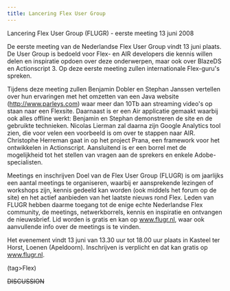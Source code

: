 ```yaml
---
title: Lancering Flex User Group
---
```

Lancering Flex User Group (FLUGR) - eerste meeting 13 juni 2008

De eerste meeting van de Nederlandse Flex User Group vindt 13 juni plaats. De User Group is bedoeld voor Flex- en AIR developers die kennis willen delen en inspiratie opdoen over deze onderwerpen, maar ook over BlazeDS en Actionscript 3. Op deze eerste meeting zullen internationale Flex-guru's spreken.

Tijdens deze meeting zullen Benjamin Dobler en Stephan Janssen vertellen over hun ervaringen met het omzetten van een Java website (http://www.parleys.com) waar meer dan 10Tb aan streaming video's op staan naar een Flexsite. Daarnaast is er een Air applicatie gemaakt waarbij ook alles offline werkt: Benjamin en Stephan demonstreren de site en de gebruikte technieken. Nicolas Lierman zal daarna zijn Google Analytics tool zien, die voor velen een voorbeeld is om over te stappen naar AIR. Christophe Herreman gaat in op het project Prana, een framework voor het ontwikkelen in Actionscript. Aansluitend is er een borrel met de mogelijkheid tot het stellen van vragen aan de sprekers en enkele Adobe-specialisten.

Meetings en inschrijven
Doel van de Flex User Group (FLUGR) is om jaarlijks een aantal meetings te organiseren, waarbij er aansprekende lezingen of workshops zijn, kennis gedeeld kan worden (ook middels het forum op de site) en het actief aanbieden van het laatste nieuws rond Flex. Leden van FLUGR hebben daarme toegang tot de enige echte Nederlandse Flex community, de meetings, netwerkborrels, kennis en inspiratie en ontvangen de nieuwsbrief. Lid worden is gratis en kan op www.flugr.nl, waar ook aanvullende info over de meetings is te vinden.

Het evenement vindt 13 juni van 13.30 uur tot 18.00 uur plaats in Kasteel ter Horst, Loenen (Apeldoorn). Inschrijven is verplicht en dat kan gratis op www.flugr.nl.

(tag>Flex)


~~DISCUSSION~~
